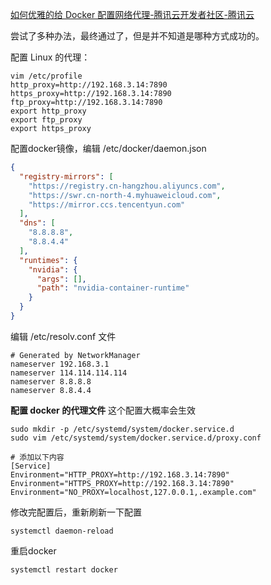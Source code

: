 [如何优雅的给 Docker 配置网络代理-腾讯云开发者社区-腾讯云](https://cloud.tencent.com/developer/article/1806455)



尝试了多种办法，最终通过了，但是并不知道是哪种方式成功的。

配置 Linux 的代理：

```
vim /etc/profile
http_proxy=http://192.168.3.14:7890
https_proxy=http://192.168.3.14:7890
ftp_proxy=http://192.168.3.14:7890
export http_proxy
export ftp_proxy
export https_proxy
```



配置docker镜像，编辑 /etc/docker/daemon.json

```json
{
  "registry-mirrors": [
    "https://registry.cn-hangzhou.aliyuncs.com",
    "https://swr.cn-north-4.myhuaweicloud.com",
    "https://mirror.ccs.tencentyun.com"
  ],
  "dns": [
    "8.8.8.8",
    "8.8.4.4"
  ],
  "runtimes": {
    "nvidia": {
      "args": [],
      "path": "nvidia-container-runtime"
    }
  }
}
```



编辑 /etc/resolv.conf 文件

```
# Generated by NetworkManager
nameserver 192.168.3.1
nameserver 114.114.114.114
nameserver 8.8.8.8
nameserver 8.8.4.4
```



**配置 docker 的代理文件** 这个配置大概率会生效

```shell
sudo mkdir -p /etc/systemd/system/docker.service.d
sudo vim /etc/systemd/system/docker.service.d/proxy.conf

# 添加以下内容
[Service]
Environment="HTTP_PROXY=http://192.168.3.14:7890"
Environment="HTTPS_PROXY=http://192.168.3.14:7890"
Environment="NO_PROXY=localhost,127.0.0.1,.example.com"
```



修改完配置后，重新刷新一下配置

```shell
systemctl daemon-reload
```

重启docker

``` shell
systemctl restart docker
```

